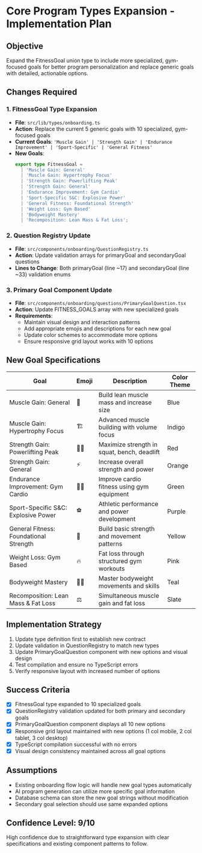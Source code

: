 # Core Program Types Expansion - Implementation Plan

## Objective
Expand the FitnessGoal union type to include more specialized, gym-focused goals for better program personalization and replace generic goals with detailed, actionable options.

## Changes Required

### 1. FitnessGoal Type Expansion
- **File**: `src/lib/types/onboarding.ts`
- **Action**: Replace the current 5 generic goals with 10 specialized, gym-focused goals
- **Current Goals**: `'Muscle Gain' | 'Strength Gain' | 'Endurance Improvement' | 'Sport-Specific' | 'General Fitness'`
- **New Goals**:
  ```typescript
  export type FitnessGoal =
    | 'Muscle Gain: General'
    | 'Muscle Gain: Hypertrophy Focus'
    | 'Strength Gain: Powerlifting Peak'
    | 'Strength Gain: General'
    | 'Endurance Improvement: Gym Cardio'
    | 'Sport-Specific S&C: Explosive Power'
    | 'General Fitness: Foundational Strength'
    | 'Weight Loss: Gym Based'
    | 'Bodyweight Mastery'
    | 'Recomposition: Lean Mass & Fat Loss';
  ```

### 2. Question Registry Update
- **File**: `src/components/onboarding/QuestionRegistry.ts`
- **Action**: Update validation arrays for primaryGoal and secondaryGoal questions
- **Lines to Change**: Both primaryGoal (line ~17) and secondaryGoal (line ~33) validation enums

### 3. Primary Goal Component Update
- **File**: `src/components/onboarding/questions/PrimaryGoalQuestion.tsx`
- **Action**: Update FITNESS_GOALS array with new specialized goals
- **Requirements**: 
  - Maintain visual design and interaction patterns
  - Add appropriate emojis and descriptions for each new goal
  - Update color schemes to accommodate more options
  - Ensure responsive grid layout works with 10 options

## New Goal Specifications

| Goal | Emoji | Description | Color Theme |
|------|-------|-------------|-------------|
| Muscle Gain: General | 💪 | Build lean muscle mass and increase size | Blue |
| Muscle Gain: Hypertrophy Focus | 🏗️ | Advanced muscle building with volume focus | Indigo |
| Strength Gain: Powerlifting Peak | 🏋️‍♂️ | Maximize strength in squat, bench, deadlift | Red |
| Strength Gain: General | ⚡ | Increase overall strength and power | Orange |
| Endurance Improvement: Gym Cardio | 🏃‍♀️ | Improve cardio fitness using gym equipment | Green |
| Sport-Specific S&C: Explosive Power | ⚽ | Athletic performance and power development | Purple |
| General Fitness: Foundational Strength | 🌟 | Build basic strength and movement patterns | Yellow |
| Weight Loss: Gym Based | 🔥 | Fat loss through structured gym workouts | Pink |
| Bodyweight Mastery | 🤸‍♀️ | Master bodyweight movements and skills | Teal |
| Recomposition: Lean Mass & Fat Loss | ⚖️ | Simultaneous muscle gain and fat loss | Slate |

## Implementation Strategy
1. Update type definition first to establish new contract
2. Update validation in QuestionRegistry to match new types
3. Update PrimaryGoalQuestion component with new options and visual design
4. Test compilation and ensure no TypeScript errors
5. Verify responsive layout with increased number of options

## Success Criteria
- [x] FitnessGoal type expanded to 10 specialized goals
- [x] QuestionRegistry validation updated for both primary and secondary goals
- [x] PrimaryGoalQuestion component displays all 10 new options
- [x] Responsive grid layout maintained with new options (1 col mobile, 2 col tablet, 3 col desktop)
- [x] TypeScript compilation successful with no errors
- [x] Visual design consistency maintained across all goal options

## Assumptions
- Existing onboarding flow logic will handle new goal types automatically
- AI program generation can utilize more specific goal information
- Database schema can store the new goal strings without modification
- Secondary goal selection should use same expanded options

## Confidence Level: 9/10
High confidence due to straightforward type expansion with clear specifications and existing component patterns to follow. 